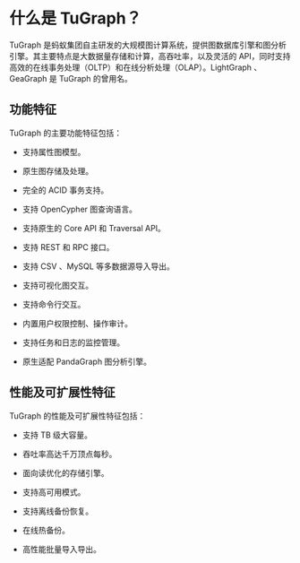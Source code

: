 # 什么是 TuGraph？

TuGraph 是蚂蚁集团自主研发的大规模图计算系统，提供图数据库引擎和图分析引擎。其主要特点是大数据量存储和计算，高吞吐率，以及灵活的 API，同时支持高效的在线事务处理（OLTP）和在线分析处理（OLAP）。LightGraph 、GeaGraph 是 TuGraph 的曾用名。

## 功能特征

TuGraph 的主要功能特征包括：

* 支持属性图模型。

* 原生图存储及处理。

* 完全的 ACID 事务支持。

* 支持 OpenCypher 图查询语言。

* 支持原生的 Core API 和 Traversal API。

* 支持 REST 和 RPC 接口。

* 支持 CSV 、MySQL 等多数据源导入导出。

* 支持可视化图交互。

* 支持命令行交互。

* 内置用户权限控制、操作审计。

* 支持任务和日志的监控管理。

* 原生适配 PandaGraph 图分析引擎。

## 性能及可扩展性特征

TuGraph 的性能及可扩展性特征包括：

* 支持 TB 级大容量。

* 吞吐率高达千万顶点每秒。

* 面向读优化的存储引擎。

* 支持高可用模式。

* 支持离线备份恢复。

* 在线热备份。

* 高性能批量导入导出。
